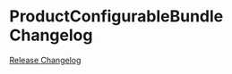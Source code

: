 # ProductConfigurableBundle Changelog

[Release Changelog](https://github.com/spryker/product-configurable-bundle/releases)
